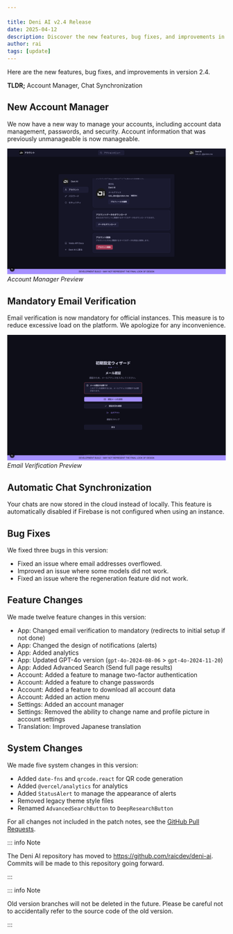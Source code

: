 ```yaml
---

title: Deni AI v2.4 Release
date: 2025-04-12
description: Discover the new features, bug fixes, and improvements in version 2.4.
author: rai
tags: [update]
---
```


Here are the new features, bug fixes, and improvements in version 2.4.

**TLDR;** Account Manager, Chat Synchronization

<!-- more -->

## New Account Manager

We now have a new way to manage your accounts, including account data management, passwords, and security. Account information that was previously unmanageable is now manageable.

![Account Manager Preview](account-manager.png)
_Account Manager Preview_

## Mandatory Email Verification

Email verification is now mandatory for official instances. This measure is to reduce excessive load on the platform. We apologize for any inconvenience.

![Email Verification Preview](email-verification.png)<br />
_Email Verification Preview_

## Automatic Chat Synchronization

Your chats are now stored in the cloud instead of locally. This feature is automatically disabled if Firebase is not configured when using an instance.

## Bug Fixes

We fixed three bugs in this version:

- Fixed an issue where email addresses overflowed.
- Improved an issue where some models did not work.
- Fixed an issue where the regeneration feature did not work.

## Feature Changes

We made twelve feature changes in this version:

- App: Changed email verification to mandatory (redirects to initial setup if not done)
- App: Changed the design of notifications (alerts)
- App: Added analytics
- App: Updated GPT-4o version (`gpt-4o-2024-08-06` > `gpt-4o-2024-11-20`)
- App: Added Advanced Search (Send full page results)
- Account: Added a feature to manage two-factor authentication
- Account: Added a feature to change passwords
- Account: Added a feature to download all account data
- Account: Added an action menu
- Settings: Added an account manager
- Settings: Removed the ability to change name and profile picture in account settings
- Translation: Improved Japanese translation

## System Changes

We made five system changes in this version:

- Added `date-fns` and `qrcode.react` for QR code generation
- Added `@vercel/analytics` for analytics
- Added `StatusAlert` to manage the appearance of alerts
- Removed legacy theme style files
- Renamed `AdvancedSearchButton` to `DeepResearchButton`

For all changes not included in the patch notes, see the [GitHub Pull Requests](https://github.com/raicdev/deni-ai/pull/6).

::: info Note

The Deni AI repository has moved to https://github.com/raicdev/deni-ai. Commits will be made to this repository going forward.

:::

::: info Note

Old version branches will not be deleted in the future. Please be careful not to accidentally refer to the source code of the old version.

:::